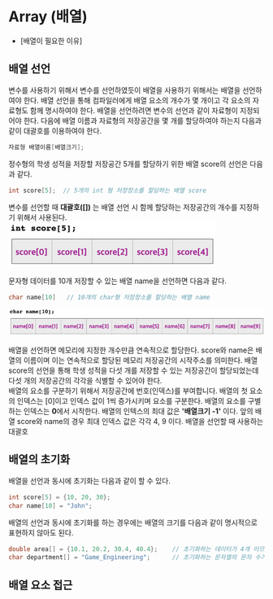 # Array (배열)

* [배열이 필요한 이유]


## 배열 선언

변수를 사용하기 위해서 변수를 선언하였듯이 배열을 사용하기 위해서는 배열을 선언하여야 한다. 
배열 선언을 통해 컴파일러에게 배열 요소의 개수가 몇 개이고 각 요소의 자료형도 함께 명시하여야 한다. 
배열을 선언하려면 변수의 선언과 같이 자료형이 지정되어야 한다. 다음에 배열 이름과 자료형의 저장공간을
몇 개를 할당하여야 하는지 다음과 같이 대괄호를 이용하여야 한다.

```C++
자료형 배열이름[배열크기];
 ```

정수형의 학생 성적을 저장할 저장공간 5개를 할당하기 위한 배열 score의 선언은 다음과 같다. 

```C++
int score[5];  // 5개의 int 형 저장장소를 할당하는 배열 score
```
변수를 선언할 때 **대괄호([])** 는 배열 선언 시 함께 할당하는 저장공간의 개수를 지정하기 위해서 사용된다.
![image](./score_array.png)

문자형 데이터를 10개 저장할 수 있는 배열 name을 선언하면 다음과 같다.
``` C++
char name[10]   // 10개의 char형 저장장소를 할당하는 배열 name
```

![image](./name_array.png)

배열을 선언하면 메모리에 지정한 개수만큼 연속적으로 할당한다. 
score와 name은 배열의 이름이며 이는 연속적으로 할당된 메모리 저장공간의 시작주소를 의미한다.
배열 score의 선언을 통해 학생 성적을 다섯 개를 저장할 수 있는 저장공간이 할당되었는데 다섯 개의 저장공간의 각각을 식별할 수 있어야 한다.  
배열의 요소를 구분하기 위해서 저장공간에 번호(인덱스)를 부여합니다. 
배열의 첫 요소의 인덱스는 [0]이고 인덱스 값이 1씩 증가시키며 요소를 구분한다.
배열의 요소를 구별하는 인덱스는 **0**에서 시작한다. 
배열의 인텍스의 최대 값은 **'배열크기 -1'** 이다. 
앞의 배열 score와 name의 경우 최대 인덱스 값은 각각 4, 9 이다.
배열을 선언할 때 사용하는 대괄호


## 배열의 초기화

배열을 선언과 동시에 초기화는 다음과 같이 할 수 있다.
```C++
int score[5] = {10, 20, 30};
char name[10] = "John";
```

배열의 선언과 동시에 초기화를 하는 경우에는 배열의 크기를 다음과 같이 명시적으로 표현하지 않아도 된다.
```C++
double area[] = {10.1, 20.2, 30.4, 40.4};    // 초기화하는 데이터가 4개 이므로 배열 area의 크기는 4 임
char department[] = "Game_Engineering";      // 초기화하는 문자열의 문자 수가 16개이고 문자열을 저장하므로 배열 department의 크기는 17 임
```

## 배열 요소 접근 



